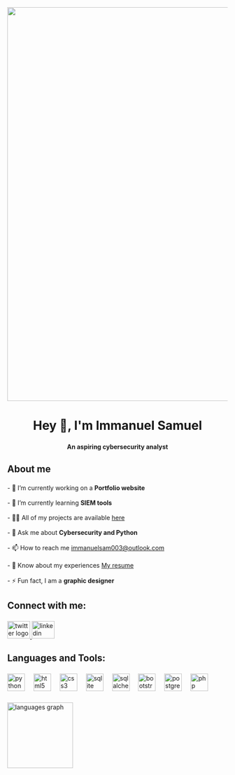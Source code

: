 <div align="center">
  <img width="900" src="https://www.assiv.it/wp-content/uploads/2022/03/Gestione-cyber-security.jpg"  />
</div>

###

<h1 align="center">Hey 👋,  I'm Immanuel Samuel</h1>

###

<h4 align="center">An aspiring cybersecurity analyst</h4>

###

<h2 align="left">About me</h2>

###

<p align="left">- 🔭 I’m currently working on a <b>Portfolio website</b> <br><br>- 🌱 I’m currently learning <b>SIEM tools</b> <br><br>- 👨‍💻 All of my projects are available <a href="#">here</a> <br><br>- 💬 Ask me about <b>Cybersecurity and Python</b> <br><br>- 📫 How to reach me <a href="mailto:immanuelsam003@outlook.com">immanuelsam003@outlook.com</a> <br><br>- 📄 Know about my experiences <a href="https://docs.google.com/document/d/1BY3Jq6NGnz_ZzOYYed2tBIuh9Gt7krD3NuVbPHVZNV0/edit?usp=sharing">My resume</a> <br><br>- ⚡ Fun fact, I am a <b>graphic designer</b></p>

###

<h2 align="left">Connect with me:</h2>

###

<div align="left">
  <a href="https://x.com/i_samu3l" target="_blank">
    <img src="https://raw.githubusercontent.com/maurodesouza/profile-readme-generator/master/src/assets/icons/social/twitter/default.svg" width="52" height="40" alt="twitter logo"  />
  </a>
  <a href="https://www.linkedin.com/in/immanuel-samuel" target="_blank">
    <img src="https://raw.githubusercontent.com/maurodesouza/profile-readme-generator/master/src/assets/icons/social/linkedin/default.svg" width="52" height="40" alt="linkedin logo"  />
  </a>
</div>

###

<h2 align="left">Languages and Tools:</h2>

###

<div align="left">
  <img src="https://cdn.jsdelivr.net/gh/devicons/devicon/icons/python/python-original.svg" height="40" alt="python logo"  />
  <img width="12" />
  <img src="https://cdn.jsdelivr.net/gh/devicons/devicon/icons/html5/html5-original.svg" height="40" alt="html5 logo"  />
  <img width="12" />
  <img src="https://cdn.jsdelivr.net/gh/devicons/devicon/icons/css3/css3-original.svg" height="40" alt="css3 logo"  />
  <img width="12" />
  <img src="https://cdn.jsdelivr.net/gh/devicons/devicon/icons/sqlite/sqlite-original.svg" height="40" alt="sqlite logo"  />
  <img width="12" />
  <img src="https://cdn.jsdelivr.net/gh/devicons/devicon/icons/sqlalchemy/sqlalchemy-original.svg" height="40" alt="sqlalchemy logo"  />
  <img width="12" />
  <img src="https://cdn.jsdelivr.net/gh/devicons/devicon/icons/bootstrap/bootstrap-original.svg" height="40" alt="bootstrap logo"  />
  <img width="12" />
  <img src="https://cdn.jsdelivr.net/gh/devicons/devicon/icons/postgresql/postgresql-original.svg" height="40" alt="postgresql logo"  />
  <img width="12" />
  <img src="https://cdn.jsdelivr.net/gh/devicons/devicon/icons/php/php-original.svg" height="40" alt="php logo"  />
</div>

###

<div align="left">
</div>

###

<div align="left">
  <img src="https://github-readme-stats.vercel.app/api/top-langs?username=Activesamu3l&locale=en&hide_title=false&layout=compact&card_width=320&langs_count=5&theme=default&hide_border=false&order=2" height="150" alt="languages graph"  />
</div>

###
